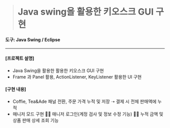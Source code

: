 > # Java swing을 활용한 키오스크 GUI 구현

#### 도구:  Java Swing / Eclipse 

___

#### [프로젝트 설명]
* Java Swing을 활용한 활용한 키오스크 GUI 구현
* Frame 과 Panel 활용, ActionListener, KeyListener 활용한 UI 구현



#### [구현 내용]
* Coffie, Tea&Ade 패널 전환, 주문 가격 누적 및 저장 ➝ 결제 시 전체 판매액에 누적
* 매니저 모드 구현 
➝ 매니저 로그인(계정 검사 및 정보 수정 기능) ➝ 누적 금액 및 상품 판매 상세 조회 기능




